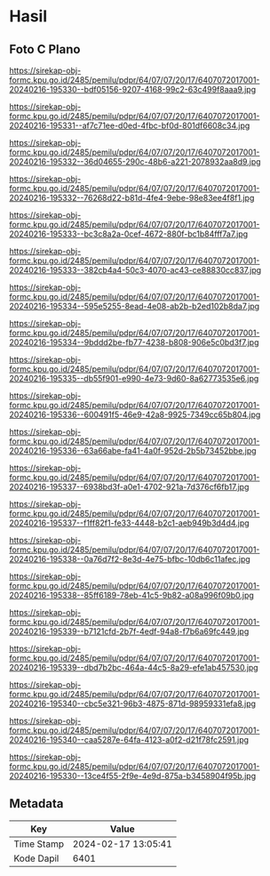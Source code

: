 # Hasil

## Foto C Plano

https://sirekap-obj-formc.kpu.go.id/2485/pemilu/pdpr/64/07/07/20/17/6407072017001-20240216-195330--bdf05156-9207-4168-99c2-63c499f8aaa9.jpg

https://sirekap-obj-formc.kpu.go.id/2485/pemilu/pdpr/64/07/07/20/17/6407072017001-20240216-195331--af7c71ee-d0ed-4fbc-bf0d-801df6608c34.jpg

https://sirekap-obj-formc.kpu.go.id/2485/pemilu/pdpr/64/07/07/20/17/6407072017001-20240216-195332--36d04655-290c-48b6-a221-2078932aa8d9.jpg

https://sirekap-obj-formc.kpu.go.id/2485/pemilu/pdpr/64/07/07/20/17/6407072017001-20240216-195332--76268d22-b81d-4fe4-9ebe-98e83ee4f8f1.jpg

https://sirekap-obj-formc.kpu.go.id/2485/pemilu/pdpr/64/07/07/20/17/6407072017001-20240216-195333--bc3c8a2a-0cef-4672-880f-bc1b84fff7a7.jpg

https://sirekap-obj-formc.kpu.go.id/2485/pemilu/pdpr/64/07/07/20/17/6407072017001-20240216-195333--382cb4a4-50c3-4070-ac43-ce88830cc837.jpg

https://sirekap-obj-formc.kpu.go.id/2485/pemilu/pdpr/64/07/07/20/17/6407072017001-20240216-195334--595e5255-8ead-4e08-ab2b-b2ed102b8da7.jpg

https://sirekap-obj-formc.kpu.go.id/2485/pemilu/pdpr/64/07/07/20/17/6407072017001-20240216-195334--9bddd2be-fb77-4238-b808-906e5c0bd3f7.jpg

https://sirekap-obj-formc.kpu.go.id/2485/pemilu/pdpr/64/07/07/20/17/6407072017001-20240216-195335--db55f901-e990-4e73-9d60-8a62773535e6.jpg

https://sirekap-obj-formc.kpu.go.id/2485/pemilu/pdpr/64/07/07/20/17/6407072017001-20240216-195336--600491f5-46e9-42a8-9925-7349cc65b804.jpg

https://sirekap-obj-formc.kpu.go.id/2485/pemilu/pdpr/64/07/07/20/17/6407072017001-20240216-195336--63a66abe-fa41-4a0f-952d-2b5b73452bbe.jpg

https://sirekap-obj-formc.kpu.go.id/2485/pemilu/pdpr/64/07/07/20/17/6407072017001-20240216-195337--6938bd3f-a0e1-4702-921a-7d376cf6fb17.jpg

https://sirekap-obj-formc.kpu.go.id/2485/pemilu/pdpr/64/07/07/20/17/6407072017001-20240216-195337--f1ff82f1-fe33-4448-b2c1-aeb949b3d4d4.jpg

https://sirekap-obj-formc.kpu.go.id/2485/pemilu/pdpr/64/07/07/20/17/6407072017001-20240216-195338--0a76d7f2-8e3d-4e75-bfbc-10db6c11afec.jpg

https://sirekap-obj-formc.kpu.go.id/2485/pemilu/pdpr/64/07/07/20/17/6407072017001-20240216-195338--85ff6189-78eb-41c5-9b82-a08a996f09b0.jpg

https://sirekap-obj-formc.kpu.go.id/2485/pemilu/pdpr/64/07/07/20/17/6407072017001-20240216-195339--b7121cfd-2b7f-4edf-94a8-f7b6a69fc449.jpg

https://sirekap-obj-formc.kpu.go.id/2485/pemilu/pdpr/64/07/07/20/17/6407072017001-20240216-195339--dbd7b2bc-464a-44c5-8a29-efe1ab457530.jpg

https://sirekap-obj-formc.kpu.go.id/2485/pemilu/pdpr/64/07/07/20/17/6407072017001-20240216-195340--cbc5e321-96b3-4875-871d-98959331efa8.jpg

https://sirekap-obj-formc.kpu.go.id/2485/pemilu/pdpr/64/07/07/20/17/6407072017001-20240216-195340--caa5287e-64fa-4123-a0f2-d21f78fc2591.jpg

https://sirekap-obj-formc.kpu.go.id/2485/pemilu/pdpr/64/07/07/20/17/6407072017001-20240216-195330--13ce4f55-2f9e-4e9d-875a-b3458904f95b.jpg


## Metadata

| Key        | Value               |
| ---------- | ------------------- |
| Time Stamp | 2024-02-17 13:05:41 |
| Kode Dapil | 6401                |



